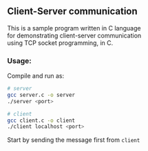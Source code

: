 ## Client-Server communication
This is a sample program written in C language\
for demonstrating client-server communication\
using TCP socket programming, in C.

### Usage:
Compile and run as:
```bash
# server
gcc server.c -o server
./server <port>

# client
gcc client.c -o client
./client localhost <port>

```
Start by sending the message first from `client`

